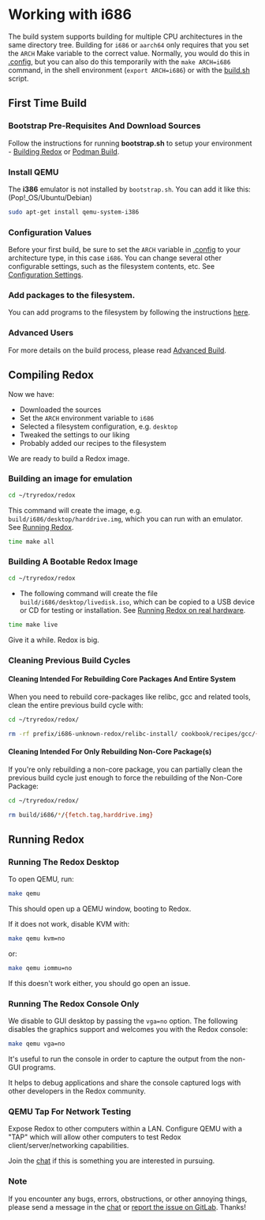# Working with i686

The build system supports building for multiple CPU architectures in the same directory tree. Building for `i686` or `aarch64` only requires that you set the `ARCH` Make variable to the correct value. Normally, you would do this in [.config](./configuration-settings.md#config), but you can also do this temporarily with the `make ARCH=i686` command, in the shell environment (`export ARCH=i686`) or with the [build.sh](./configuration-settings.md#buildsh) script.

## First Time Build

### Bootstrap Pre-Requisites And Download Sources

Follow the instructions for running **bootstrap.sh** to setup your environment - [Building Redox](./building-redox.md) or [Podman Build](./podman-build.md).

### Install QEMU

The **i386** emulator is not installed by `bootstrap.sh`. You can add it like this:  
(Pop!_OS/Ubuntu/Debian)

```sh
sudo apt-get install qemu-system-i386
```

### Configuration Values

Before your first build, be sure to set the `ARCH` variable in [.config](./configuration-settings.md#config) to your architecture type, in this case `i686`. You can change several other configurable settings, such as the filesystem contents, etc. See [Configuration Settings](./configuration-settings.md).

### Add packages to the filesystem.

You can add programs to the filesystem by following the instructions [here](./including-programs.md).

### Advanced Users

For more details on the build process, please read [Advanced Build](./advanced-build.md).

## Compiling Redox

Now we have:

 - Downloaded the sources
 - Set the `ARCH` environment variable to `i686`
 - Selected a filesystem configuration, e.g. `desktop`
 - Tweaked the settings to our liking
 - Probably added our recipes to the filesystem

We are ready to build a Redox image.

### Building an image for emulation

```sh
cd ~/tryredox/redox
```

This command will create the image, e.g. `build/i686/desktop/harddrive.img`, which you can run with an emulator. See [Running Redox](#running-redox).

```sh
time make all
```

### Building A Bootable Redox Image

```sh
cd ~/tryredox/redox
```

- The following command will create the file `build/i686/desktop/livedisk.iso`, which can be copied to a USB device or CD for testing or installation. See [Running Redox on real hardware](./real-hardware.md).

```sh
time make live
```

Give it a while. Redox is big.

### Cleaning Previous Build Cycles

#### Cleaning Intended For Rebuilding Core Packages And Entire System

When you need to rebuild core-packages like relibc, gcc and related tools, clean the entire previous build cycle with:

```sh
cd ~/tryredox/redox/
```

```sh
rm -rf prefix/i686-unknown-redox/relibc-install/ cookbook/recipes/gcc/{build,sysroot,stage*} build/i686/*/{harddrive.img,livedisk.iso}
```

#### Cleaning Intended For Only Rebuilding Non-Core Package(s)

If you're only rebuilding a non-core package, you can partially clean the previous build cycle just enough to force the rebuilding of the Non-Core Package:

```sh
cd ~/tryredox/redox/
```

```sh
rm build/i686/*/{fetch.tag,harddrive.img}
```

## Running Redox

### Running The Redox Desktop

To open QEMU, run:

```sh
make qemu
```

This should open up a QEMU window, booting to Redox.

If it does not work, disable KVM with:

```sh
make qemu kvm=no
```

or:

```sh
make qemu iommu=no
```

If this doesn't work either, you should go open an issue.

### Running The Redox Console Only

We disable to GUI desktop by passing the `vga=no` option.  The following disables the graphics support and welcomes you with the Redox console:

```sh
make qemu vga=no 
```

It's useful to run the console in order to capture the output from the non-GUI programs.

It helps to debug applications and share the console captured logs with other developers in the Redox community.

### QEMU Tap For Network Testing

Expose Redox to other computers within a LAN. Configure QEMU with a "TAP" which will allow other computers to test Redox client/server/networking capabilities.

Join the [chat](./chat.md) if this is something you are interested in pursuing.

### Note

If you encounter any bugs, errors, obstructions, or other annoying things, please send a message in the [chat](./chat.md) or [report the issue on GitLab](./creating-proper-bug-reports.md). Thanks!
